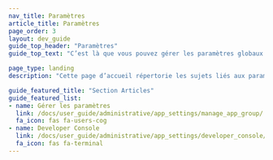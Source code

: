 ```yaml
---
nav_title: Paramètres
article_title: Paramètres
page_order: 3
layout: dev_guide
guide_top_header: "Paramètres"
guide_top_text: "C’est là que vous pouvez gérer les paramètres globaux pour votre groupe d’apps, vos événements personnalisés, etc. Les développeurs pourront trouver la Developer Console très utile, tandis que les marketeurs auront la possibilité de configurer des événements et des attributs personnalisés."

page_type: landing
description: "Cette page d’accueil répertorie les sujets liés aux paramètres de l’application. Ici, vous pouvez gérer les paramètres et en apprendre plus sur la Developer Console."

guide_featured_title: "Section Articles"
guide_featured_list:
- name: Gérer les paramètres
  link: /docs/user_guide/administrative/app_settings/manage_app_group/
  fa_icon: fas fa-users-cog
- name: Developer Console
  link: /docs/user_guide/administrative/app_settings/developer_console/
  fa_icon: fas fa-terminal
---
```

